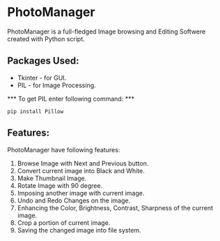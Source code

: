 # PhotoManager

PhotoManager is a full-fledged Image browsing and Editing Softwere created with Python script.

## Packages Used:

- Tkinter - for GUI.
- PIL - for Image Processing.

*** To get PIL enter following command: *** 

`pip install Pillow`

## Features:

PhotoManager have following features:

1. Browse Image with Next and Previous button.
2. Convert current image into Black and White.
3. Make Thumbnail Image.
4. Rotate Image with 90 degree.
5. Imposing another image with current image.
7. Undo and Redo Changes on the image.
8. Enhancing the Color, Brightness, Contrast, Sharpness of the current image. 
9. Crop a portion of current image.
10. Saving the changed image into file system.

